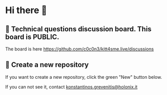 # Hi there 👋

## 🍿 Technical questions discussion board. This board is PUBLIC.

The board is here <https://github.com/c0c0n3/kitt4sme.live/discussions>

## 🍿 Create a new repository

If you want to create a new repository, click the green "New" button below.

If you can not see it, contact <konstantinos.grevenitis@holonix.it>

<!--

**Here are some ideas to get you started:**

🙋‍♀️ A short introduction - what is your organization all about?
🌈 Contribution guidelines - how can the community get involved?
👩‍💻 Useful resources - where can the community find your docs? Is there anything else the community should know?
🍿 Fun facts - what does your team eat for breakfast?
🧙 Remember, you can do mighty things with the power of [Markdown](https://docs.github.com/github/writing-on-github/getting-started-with-writing-and-formatting-on-github/basic-writing-and-formatting-syntax)
-->
